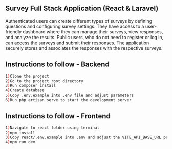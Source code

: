 
## Survey Full Stack Application (React & Laravel)

Authenticated users can create different types of surveys by defining questions and configuring survey settings. They have access to a user-friendly dashboard where they can manage their surveys, view responses, and analyze the results. Public users, who do not need to register or log in, can access the surveys and submit their responses. The application securely stores and associates the responses with the respective surveys.

## Instructions to follow - Backend

```sh
1)Clone the project
2)Go to the project root directory
3)Run composer install
4)Create database
5)Copy .env.example into .env file and adjust parameters
6)Run php artisan serve to start the development server
```

## Instructions to follow - Frontend

```sh
1)Navigate to react folder using terminal
2)npm install
3)Copy react/.env.example into .env and adjust the VITE_API_BASE_URL parameter
4)npm run dev
```
